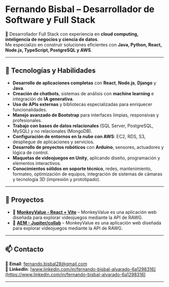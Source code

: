 # Fernando Bisbal – Desarrollador de Software y Full Stack
 

🚀 Desarrollador Full Stack con experiencia en **cloud computing, inteligencia de negocios y ciencia de datos**.  
Me especializo en construir soluciones eficientes con **Java, Python, React, Node.js, TypeScript, PostgreSQL y AWS**.

---

## 🔧 Tecnologías y Habilidades  
- **Desarrollo de aplicaciones completas** con **React**, **Node.js**, **Django** y **Java**.
- **Creación de chatbots**, sistemas de análisis con **machine learning** e integración de **IA generativa**.
- **Uso de APIs externas** y bibliotecas especializadas para enriquecer funcionalidades.
- **Manejo avanzado de Bootstrap** para interfaces limpias, responsivas y profesionales.
- **Trabajo con bases de datos relacionales** (SQL Server, PostgreSQL, MySQL) y no relacionales (MongoDB).
- **Configuración de entornos en la nube con AWS**: EC2, RDS, S3, despliegue de aplicaciones y servicios.
- **Desarrollo de proyectos robóticos** con **Arduino**, sensores, actuadores y lógica de control.
- **Maquetas de videojuegos en Unity**, aplicando diseño, programación y elementos interactivos.
- **Conocimientos sólidos en soporte técnico**, redes, mantenimiento, formateo, optimización de equipos, integración de sistemas de cámaras y tecnología 3D (impresión y prototipado).

---

## 📂 Proyectos
- 🔹 **[MonkeyValue - React + Vite](https://github.com/Wantan-svn/MonkeyValue.git)** – MonkeyValue es una aplicación web diseñada para explorar videojuegos mediante la API de     RAWG.
- 🔹 **[AEM - Jupiter/collab](https://github.com/Wantan-svn/AEM.git)** – MonkeyValue es una aplicación web diseñada para explorar videojuegos mediante la API de RAWG.

---

## 📫 Contacto  
📧 **Email**: [fernando.bisbal28@gmail.com](mailto:fernando.bisbal28@gmail.com)  
💼 **LinkedIn**: [www.linkedin.com/in/fernando-bisbal-alvarado-6a1298316](https://www.linkedin.com/in/fernando-bisbal-alvarado-6a1298316)  



---

